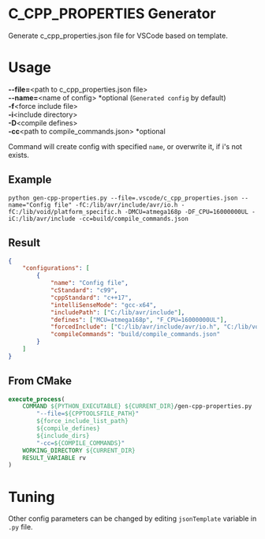 # C_CPP_PROPERTIES Generator

Generate c_cpp_properties.json file for VSCode based on template.

# Usage

**--file=**\<path to c_cpp_properties.json file\>  
**--name=**\<name of config\> *optional (`Generated config` by default)  
**-f**\<force include file\>  
**-i**\<include directory\>  
**-D**\<compile defines\>  
**-cc**\<path to compile_commands.json\> *optional

Command will create config with specified `name`, or overwrite it, if i's not exists.

## Example

```
python gen-cpp-properties.py --file=.vscode/c_cpp_properties.json --name="Config file" -fC:/lib/avr/include/avr/io.h -fC:/lib/void/platform_specific.h -DMCU=atmega168p -DF_CPU=16000000UL -iC:/lib/avr/include -cc=build/compile_commands.json
```

## Result

```json
{
	"configurations": [
		{
			"name": "Config file",
			"cStandard": "c99",
			"cppStandard": "c++17",
			"intelliSenseMode": "gcc-x64",
			"includePath": ["C:/lib/avr/include"],
			"defines": ["MCU=atmega168p", "F_CPU=16000000UL"],
			"forcedInclude": ["C:/lib/avr/include/avr/io.h", "C:/lib/void/platform_specific.h"],
			"compileCommands": "build/compile_commands.json"
		}
	]
}
```

## From CMake

```cmake
execute_process(
    COMMAND ${PYTHON_EXECUTABLE} ${CURRENT_DIR}/gen-cpp-properties.py
        "--file=${CPPTOOLSFILE_PATH}"
        ${force_include_list_path}
        ${compile_defines}
        ${include_dirs}
        "-cc=${COMPILE_COMMANDS}"
	WORKING_DIRECTORY ${CURRENT_DIR}
	RESULT_VARIABLE rv
)
```

# Tuning

Other config parameters can be changed by editing `jsonTemplate` variable in `.py` file.
